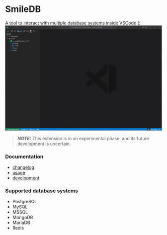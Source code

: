 # SmileDB
A tool to interact with multiple database systems inside VSCode (:
![Video Preview](./docs/smiledb.gif)

> **_NOTE:_** This extension is in an experimental phase, and its future development is uncertain.

### Documentation
- [changelog](./CHANGELOG.md)
- [usage](./docs/usage.md)
- [development](./docs/development.md)

### Supported database systems
- PostgreSQL
- MySQL
- MSSQL
- MongoDB
- MariaDB
- Redis


